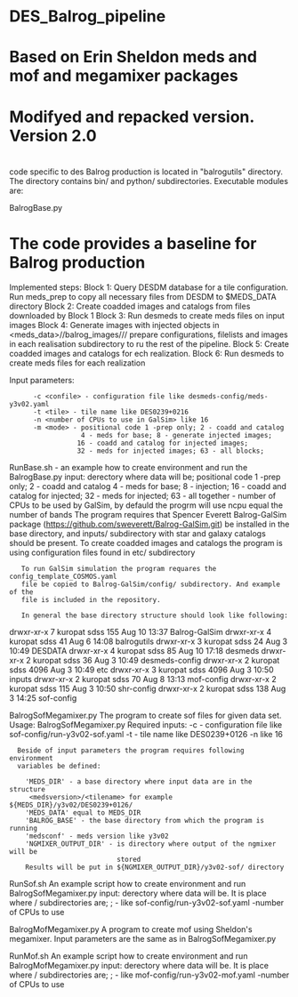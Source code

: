 # DES_Balrog_pipeline
# Based on Erin Sheldon meds and mof and megamixer packages
#
# Modifyed and repacked version. Version 2.0
#
#  

code specific to des Balrog production is located in
"balrogutils" directory. The directory contains bin/ and python/ subdirectories.
Executable modules are:

BalrogBase.py

# The code provides a baseline for Balrog production
Implemented steps:
Block 1:
   Query DESDM database for a tile configuration.    
   Run meds_prep to copy all necessary files from DESDM to $MEDS_DATA directory
Block 2:
   Create coadded images and catalogs from files downloaded by Block 1
Block 3:
   Run desmeds to create meds files on input images
Block 4:
   Generate images with injected objects in
   <meds_data>/<medsconf>/balrog_images/<realisation>/<medsconf>/<tilename> 
   prepare configurations, filelists and images in each realisation subdirectory to ru the rest of the pipeline.
Block 5:
   Create coadded images and catalogs for ech realization.
Block 6:
   Run desmeds to create meds files for each realization

Input parameters:

          -c <confile> - configuration file like desmeds-config/meds-y3v02.yaml
          -t <tile> - tile name like DES0239+0216
          -n <number of CPUs to use in GalSim> like 16
          -m <mode> - positional code 1 -prep only; 2 - coadd and catalog 
                      4 - meds for base; 8 - generate injected images;
                     16 - coadd and catalog for injected images;
                     32 - meds for injected images; 63 - all blocks;

RunBase.sh - an example how to create environment and run the BalrogBase.py
           input: <meds base> derectory where data will be;
                   <tilename>
                   <mode> positional code 1 -prep only; 2 - coadd and catalog 
	                4 - meds for base; 8 - injection; 16 - coadd and catalog for injected; 
	                32 - meds for injected; 63 - all together
                   <ncpu> - number of CPUs to be used by GalSim, by defauld the progrm will use
                            ncpu equal the number of bands
       The program requires that Spencer Everett Balrog-GalSim package
         (https://github.com/sweverett/Balrog-GalSim.git) be
       installed in the base directory, and inputs/ subdirectory with star and
       galaxy catalogs should be present.
       To create coadded images and catalogs the program is using configuration
       files found in etc/ subdirectory

       To run GalSim simulation the program requares the  config_template_COSMOS.yaml
       file be copied to Balrog-GalSim/config/ subdirectory. And example of the
       file is included in the repository.

       In general the base directory structure should look like following:
drwxr-xr-x 7 kuropat sdss     155 Aug 10 13:37 Balrog-GalSim
drwxr-xr-x 4 kuropat sdss      41 Aug  6 14:08 balrogutils
drwxr-xr-x 3 kuropat sdss      24 Aug  3 10:49 DESDATA
drwxr-xr-x 4 kuropat sdss      85 Aug 10 17:18 desmeds
drwxr-xr-x 2 kuropat sdss      36 Aug  3 10:49 desmeds-config
drwxr-xr-x 2 kuropat sdss    4096 Aug  3 10:49 etc
drwxr-xr-x 3 kuropat sdss    4096 Aug  3 10:50 inputs
drwxr-xr-x 2 kuropat sdss      70 Aug  8 13:13 mof-config
drwxr-xr-x 2 kuropat sdss     115 Aug  3 10:50 shr-config
drwxr-xr-x 2 kuropat sdss     138 Aug  3 14:25 sof-config


BalrogSofMegamixer.py 
      The program to create sof files for given data set.
      Usage: BalrogSofMegamixer.py  <required inputs>
        Required inputs:
        -c <confile> - configuration file like sof-config/run-y3v02-sof.yaml
        -t <tile> - tile name like DES0239+0126
        -n <number of CPUs to use> like 16

      Beside of input parameters the program requires following environment 
      variables be defined:
        
        'MEDS_DIR' - a base directory where input data are in the structure
         <medsversion>/<tilename> for example ${MEDS_DIR}/y3v02/DES0239+0126/
        'MEDS_DATA' equal to MEDS_DIR 
        'BALROG_BASE' - the base directory from which the program is running
        'medsconf' - meds version like y3v02
        'NGMIXER_OUTPUT_DIR' - is directory where output of the ngmixer will be
                               stored
        Results will be put in ${NGMIXER_OUTPUT_DIR}/y3v02-sof/ directory


RunSof.sh 
        An example script how to create environment and run
        BalrogSofMegamixer.py
        input: <meds base> derectory where data will be. It is place where 
                               <medsconf>/<tilename> subdirectories are;
                   <tilename>;
                   <mof configfuration file> - like sof-config/run-y3v02-sof.yaml
                   <ncpu> -number of CPUs to use

BalrogMofMegamixer.py 
         A program to create mof using Sheldon's megamixer.
         Input parameters are the same as in BalrogSofMegamixer.py

RunMof.sh 
        An example script how to create environment and run
        BalrogMofMegamixer.py
        input: <meds base> derectory where data will be. It is place where 
                               <medsconf>/<tilename> subdirectories are;
                   <tilename>;
                   <mof configfuration file> - like mof-config/run-y3v02-mof.yaml
                   <ncpu> -number of CPUs to use
